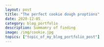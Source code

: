 ```yaml
---
layout: post
title: "The perfect cookie dough proptions"
date: 2020-12-05
category: blog_portfolio
description: Summamry of finding
image: /img/cookie.jpg
topics: ["topic_of_my_blog_portfolio_post"]
---
```



